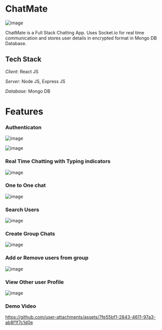 # ChatMate
![image](https://github.com/user-attachments/assets/07c29493-b530-475c-8fbb-0f293f818f9a)

ChatMate is a Full Stack Chatting App.
Uses Socket.io for real time communication and stores user details in encrypted format in Mongo DB Database.
## Tech Stack

*Client:* React JS

*Server:* Node JS, Express JS

*Database:* Mongo DB

# Features

### Authenticaton


![image](https://github.com/user-attachments/assets/7ab18d84-9bd9-44cb-90b7-baa304faba80)

![image](https://github.com/user-attachments/assets/6c8f7763-b682-4dd0-8b40-be7d09cc5223)


### Real Time Chatting with Typing indicators
![image](https://github.com/user-attachments/assets/9296db02-2ce7-46a5-9b0a-020b4b70f294)

### One to One chat
![image](https://github.com/user-attachments/assets/9812062e-5bfd-4953-b0ba-179a7abd5c16)

### Search Users
![image](https://github.com/user-attachments/assets/588081bd-1c31-4550-9869-6fc494056ccb)

### Create Group Chats
![image](https://github.com/user-attachments/assets/0ddb161b-22cb-4117-b549-d6f238b62e40)

### Add or Remove users from group
![image](https://github.com/user-attachments/assets/c706d95a-bc48-4823-9ee6-35b0ace53117)

### View Other user Profile
![image](https://github.com/user-attachments/assets/3356e05c-6ea9-42a9-a835-3f3dd67c8e66)


### Demo Video



https://github.com/user-attachments/assets/7fe55bf1-2843-4611-97a3-ab8f1f7c1d0e

